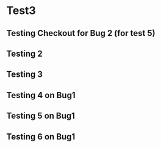 # Test3 
## Testing Checkout for Bug 2 (for test 5)

## Testing 2

## Testing 3

## Testing 4 on Bug1

## Testing 5 on Bug1

## Testing 6 on Bug1